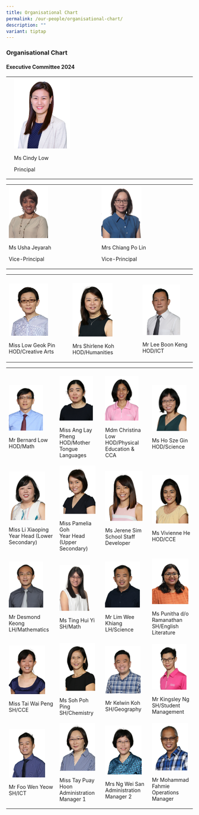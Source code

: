```yaml
---
title: Organisational Chart
permalink: /our-people/organisational-chart/
description: ""
variant: tiptap
---
```

<h3><strong>Organisational Chart</strong></h3>
<h4><strong>Executive Committee 2024</strong></h4>
<table style="minWidth: 75px">
<colgroup>
<col>
<col>
<col>
</colgroup>
<tbody>
<tr>
<td rowspan="1" colspan="1">
<p></p>
</td>
<td rowspan="1" colspan="1">
<div class="isomer-image-wrapper">
<img style="width: 33%;" height="auto" width="100%" alt="" src="/images/Our People/Organization Chart/Principal_Cindy_Low_OrgChart.png">
</div>
<p>Ms Cindy Low</p>
<p>Principal</p>
</td>
<td rowspan="1" colspan="1">
<p></p>
</td>
</tr>
</tbody>
</table>
<table style="minWidth: 50px">
<colgroup>
<col>
<col>
</colgroup>
<tbody>
<tr>
<td rowspan="1" colspan="1">
<div class="isomer-image-wrapper">
<img style="width: 45%;" height="auto" width="100%" alt="" src="/images/Our People/Organization Chart/Ms_Usha_Jeyarajah.png">
</div>
<p>Ms Usha Jeyarah</p>
<p>Vice-Principal</p>
</td>
<td rowspan="1" colspan="1">
<div class="isomer-image-wrapper">
<img style="width: 45%;" height="auto" width="100%" alt="" src="/images/Our People/Organization Chart/Mrs_Chiang_Po_Lin.png">
</div>
<p>Mrs Chiang Po Lin</p>
<p>Vice-Principal</p>
</td>
</tr>
</tbody>
</table>
<table style="minWidth: 75px">
<colgroup>
<col>
<col>
<col>
</colgroup>
<tbody>
<tr>
<th rowspan="1" colspan="1">
<p></p>
</th>
<th rowspan="1" colspan="1">
<p></p>
</th>
<th rowspan="1" colspan="1">
<p></p>
</th>
</tr>
<tr>
<td rowspan="1" colspan="1">
<div class="isomer-image-wrapper">
<img style="width: 67%;" height="auto" width="100%" alt="Miss Low Geok Pin" src="/images/Our People/Organization Chart/organisation9.png">
</div>
<p>Miss Low Geok Pin HOD/Creative Arts</p>
</td>
<td rowspan="1" colspan="1">
<div class="isomer-image-wrapper">
<img style="width: 62%;" height="auto" width="100%" alt="Mrs Shirlene Koh" src="/images/Our People/Organization Chart/organisation8.png">
</div>
<p>Mrs Shirlene Koh HOD/Humanities</p>
</td>
<td rowspan="1" colspan="1">
<div class="isomer-image-wrapper">
<img style="width: 79%;" height="auto" width="100%" alt="Mr Lee Boon Keng" src="/images/Our People/Organization Chart/organisation12.png">
</div>
<p>Mr Lee Boon Keng HOD/ICT</p>
</td>
</tr>
</tbody>
</table>
<table style="minWidth: 100px">
<colgroup>
<col>
<col>
<col>
<col>
</colgroup>
<tbody>
<tr>
<th rowspan="1" colspan="1">
<p></p>
</th>
<th rowspan="1" colspan="1">
<p></p>
</th>
<th rowspan="1" colspan="1">
<p></p>
</th>
<th rowspan="1" colspan="1">
<p></p>
</th>
</tr>
<tr>
<td rowspan="1" colspan="1">
<div class="isomer-image-wrapper">
<img style="width: 75%;" height="auto" width="100%" alt="Mr Bernard Low" src="/images/Our People/Organization Chart/organisation5.png">
</div>
<p>Mr Bernard Low
<br>HOD/Math</p>
</td>
<td rowspan="1" colspan="1">
<div class="isomer-image-wrapper">
<img style="width: 82%;" height="auto" width="100%" alt="Miss Ang Lay" src="/images/Our People/Organization Chart/organisation7.png">
</div>
<p>Miss Ang Lay Pheng
<br>HOD/Mother Tongue Languages</p>
</td>
<td rowspan="1" colspan="1">
<div class="isomer-image-wrapper">
<img style="width: 80%;" height="auto" width="100%" alt="Mdm Christina Low" src="/images/Our People/Organization Chart/organisation10.png">
</div>
<p>Mdm Christina Low
<br>HOD/Physical Education &amp; CCA</p>
</td>
<td rowspan="1" colspan="1">
<div class="isomer-image-wrapper">
<img style="width: 90%;" height="auto" width="100%" alt="Ms Ho Sze Gin" src="/images/Our People/Organization Chart/organisation6.png">
</div>
<p>Ms Ho Sze Gin
<br>HOD/Science</p>
</td>
</tr>
<tr>
<td rowspan="1" colspan="1">
<div class="isomer-image-wrapper">
<img style="width: 80%;" height="auto" width="100%" alt="Miss Li Xiaoping" src="/images/Our People/Organization Chart/organisation15.png">
</div>
<p>Miss Li Xiaoping
<br>Year Head (Lower Secondary)</p>
</td>
<td rowspan="1" colspan="1">
<div class="isomer-image-wrapper">
<img style="width: 89%;" height="auto" width="100%" alt="Miss Pamelia Goh" src="/images/Our People/Organization Chart/organisation16.png">
</div>
<p>Miss Pamelia Goh
<br>Year Head (Upper Secondary)</p>
</td>
<td rowspan="1" colspan="1">
<div class="isomer-image-wrapper">
<img style="width: 90%;" height="auto" width="100%" alt="Ms Jerene Sim" src="/images/Our People/Organization Chart/organisation14.png">
</div>
<p>Ms Jerene Sim
<br>School Staff Developer</p>
</td>
<td rowspan="1" colspan="1">
<div class="isomer-image-wrapper">
<img style="width: 95%;" height="auto" width="100%" alt="Ms Vivienne He" src="/images/Our People/Organization Chart/MsVivienneHe.png">
</div>
<p>Ms Vivienne He HOD/CCE</p>
</td>
</tr>
<tr>
<td rowspan="1" colspan="1">
<div class="isomer-image-wrapper">
<img style="width: 76%;" height="auto" width="100%" alt="Mr Desmond Keong" src="/images/Our People/Organization Chart/organisation17.png">
</div>
<p>Mr Desmond Keong
<br>LH/Mathematics</p>
</td>
<td rowspan="1" colspan="1">
<div class="isomer-image-wrapper">
<img style="width: 75%;" height="auto" width="100%" alt="" src="/images/Our People/Organization Chart/Ms_Ting_Hui_Yi.JPG">
</div>
<p>Ms Ting Hui Yi SH/Math
<br>
</p>
</td>
<td rowspan="1" colspan="1">
<div class="isomer-image-wrapper">
<img style="width: 83%;" height="auto" width="100%" alt="" src="/images/Our People/Organization Chart/organisation18.png">
</div>
<p>Mr Lim Wee Khiang LH/Science</p>
</td>
<td rowspan="1" colspan="1">
<div class="isomer-image-wrapper">
<img style="width: 95%;" height="auto" width="100%" alt="" src="/images/Our People/Organization Chart/ms_punitha_ramanathan.png">
</div>
<p>Ms Punitha d/o Ramanathan SH/English Literature</p>
</td>
</tr>
<tr>
<td rowspan="1" colspan="1">
<div class="isomer-image-wrapper">
<img style="width: 80%;" height="auto" width="100%" alt="" src="/images/Our People/Organization Chart/organisation22.png">
</div>
<p>Miss Tai Wai Peng SH/CCE</p>
</td>
<td rowspan="1" colspan="1">
<div class="isomer-image-wrapper">
<img style="width: 88%;" height="auto" width="100%" alt="" src="/images/Our People/Organization Chart/organisation24.png">
</div>
<p>Ms Soh Poh Ping SH/Chemistry</p>
</td>
<td rowspan="1" colspan="1">
<div class="isomer-image-wrapper">
<img style="width: 85%;" height="auto" width="100%" alt="Mr Kelwin Koh" src="/images/Our People/Organization Chart/organisation20.png">
</div>
<p>Mr Kelwin Koh
<br>SH/Geography</p>
</td>
<td rowspan="1" colspan="1">
<div class="isomer-image-wrapper">
<img style="width: 90%;" height="auto" width="100%" alt="" src="/images/Our People/Organization Chart/Mr_Kingsley_Ng_Yao_Hong.png">
</div>
<p>Mr Kingsley Ng SH/Student Management</p>
</td>
</tr>
<tr>
<td rowspan="1" colspan="1">
<div class="isomer-image-wrapper">
<img style="width: 80%;" height="auto" width="100%" alt="Mr Foo Wen Yeow" src="/images/Our People/Organization Chart/organisation23.png">
</div>
<p>Mr Foo Wen Yeow SH/ICT</p>
</td>
<td rowspan="1" colspan="1">
<div class="isomer-image-wrapper">
<img style="width: 88%;" height="auto" width="100%" alt="Miss Tay Puay Hoon" src="/images/Our People/Organization Chart/organisation25.png">
</div>
<p>Miss Tay Puay Hoon
<br>Administration Manager 1</p>
</td>
<td rowspan="1" colspan="1">
<div class="isomer-image-wrapper">
<img style="width: 88%;" height="auto" width="100%" alt="Mrs Ng Wei San" src="/images/Our People/Organization Chart/organisation26.png">
</div>
<p>Mrs Ng Wei San
<br>Administration Manager 2</p>
</td>
<td rowspan="1" colspan="1">
<div class="isomer-image-wrapper">
<img style="width: 93%;" height="auto" width="100%" alt="" src="/images/Our People/Organization Chart/organisation27.png">
</div>
<p>Mr Mohammad Fahmie
<br>Operations Manager</p>
</td>
</tr>
</tbody>
</table>
<p></p>
<p></p>
<p></p>